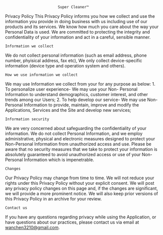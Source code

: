                             Super Cleaner™
                                 
   Privacy Policy
   This Privacy Policy informs you how we collect and use the information you provide in doing business with us including use of our products and its services. We know how much you care about the way your Personal Data is used. We are committed to protecting the integrity and confidentiality of your information and act in a careful, sensible manner.

    Information we collect
   We do not collect personal information (such as email address, phone number, phyisical address, fax etc), We only collect device-specific information (device type and operation system and others).

    How we use information we collect
   We may use Information we collect from your for any purpose as below: 1. To personalize user experience- We may use your Non- Personal Information to understand demographics, customer interest, and other trends among our Users; 2. To help develop our service- We may use Non- Personal Information to provide, maintain, improve and modify the Applications, Services and the Site and develop new services;

    Information security
   We are very concerned about safeguarding the confidentiality of your information. We do not collect Personal Information, and we employ administrative, physical and electronic measures designed to protect your Non-Personal Information from unauthorized access and use. Please be aware that no security measures that we take to protect your information is absolutely guaranteed to avoid unauthorized access or use of your Non-Personal Information which is impenetrable.

    Changes
   Our Privacy Policy may change from time to time. We will not reduce your rights under this Privacy Policy without your explicit consent. We will post any privacy policy changes on this page and, if the changes are significant, we will provide a more prominent notice. We will also keep prior versions of this Privacy Policy in an archive for your review.

    Contact us
   If you have any questions regarding privacy while using the Application, or have questions about our practices, please contact us via email at wanchen3210@gmail.com.
